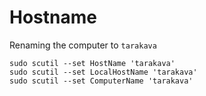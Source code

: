 # Hostname

Renaming the computer to `tarakava`

```shell
sudo scutil --set HostName 'tarakava'
sudo scutil --set LocalHostName 'tarakava'
sudo scutil --set ComputerName 'tarakava'
```

